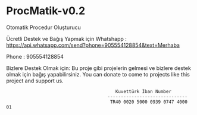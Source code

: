 # ProcMatik-v0.2
Otomatik Procedur Oluşturucu



Ücretli Destek ve Bağış Yapmak için
Whatshapp : https://api.whatsapp.com/send?phone=905554128854&text=Merhaba

Phone : 905554128854

Bizlere Destek Olmak için: Bu proje gibi projelerin gelmesi ve bizlere destek olmak için bağış yapabilirsiniz. You can donate to come to projects like this project and support us.

                                             Kuvettürk İban Number
                                          ------------------------------
                                           TR40 0020 5000 0939 0747 4000 01
